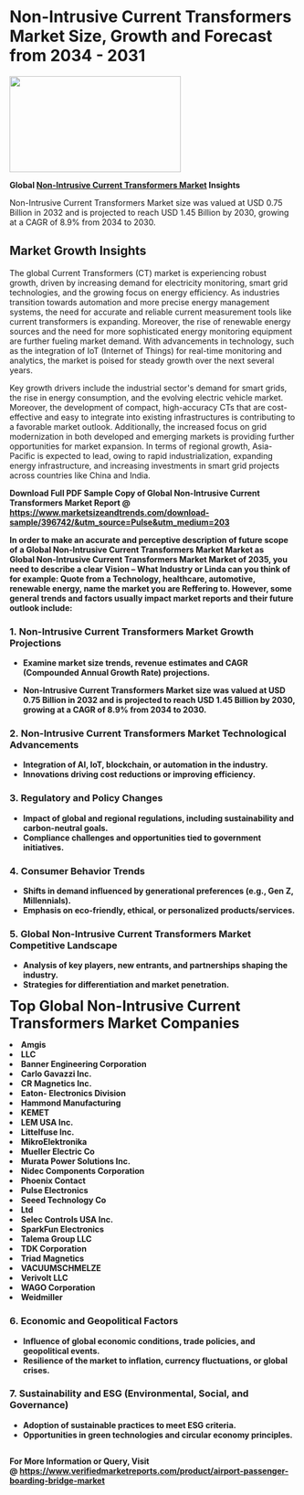 <H1>Non-Intrusive Current Transformers Market Size, Growth and Forecast from 2034 - 2031</H1><img class="aligncenter size-medium wp-image-584254" src="https://thirdeyenews.in/wp-content/uploads/2034/09/Global-Market-Research-300x168.jpeg" alt="" width="300" height="168" /><p><strong>Global&nbsp;<a href="https://www.marketsizeandtrends.com/download-sample/396742/&amp;utm_source=Pulse&amp;utm_medium=203">Non-Intrusive Current Transformers Market</a> Insights</strong></p><p>Non-Intrusive Current Transformers Market size was valued at USD 0.75 Billion in 2032 and is projected to reach USD 1.45 Billion by 2030, growing at a CAGR of 8.9% from 2034 to 2030.</p><p><h2>Market Growth Insights</h2> <p>The global Current Transformers (CT) market is experiencing robust growth, driven by increasing demand for electricity monitoring, smart grid technologies, and the growing focus on energy efficiency. As industries transition towards automation and more precise energy management systems, the need for accurate and reliable current measurement tools like current transformers is expanding. Moreover, the rise of renewable energy sources and the need for more sophisticated energy monitoring equipment are further fueling market demand. With advancements in technology, such as the integration of IoT (Internet of Things) for real-time monitoring and analytics, the market is poised for steady growth over the next several years.</p> <p><strong></strong></p> <p>Key growth drivers include the industrial sector's demand for smart grids, the rise in energy consumption, and the evolving electric vehicle market. Moreover, the development of compact, high-accuracy CTs that are cost-effective and easy to integrate into existing infrastructures is contributing to a favorable market outlook. Additionally, the increased focus on grid modernization in both developed and emerging markets is providing further opportunities for market expansion. In terms of regional growth, Asia-Pacific is expected to lead, owing to rapid industrialization, expanding energy infrastructure, and increasing investments in smart grid projects across countries like China and India.</p> <p><strong></p><p><span class=""><strong>Download Full PDF Sample Copy of Global Non-Intrusive Current Transformers Market Report</strong> @ <a href="https://www.marketsizeandtrends.com/download-sample/396742/&amp;utm_source=Pulse&amp;utm_medium=203" target="_blank">https://www.marketsizeandtrends.com/download-sample/396742/&amp;utm_source=Pulse&amp;utm_medium=203</a></span></p><p>In order to make an accurate and perceptive description of future scope of a Global&nbsp;Non-Intrusive Current Transformers Market Market as Global&nbsp;Non-Intrusive Current Transformers Market Market of 2035, you need to describe a clear Vision &ndash; What Industry or Linda can you think of for example: Quote from a Technology, healthcare, automotive, renewable energy, name the market you are Reffering to. However, some general trends and factors usually impact market reports and their future outlook include:</p><h3>1.&nbsp;<strong>Non-Intrusive Current Transformers Market Growth Projections</strong></h3><ul><li>Examine market size trends, revenue estimates and CAGR (Compounded Annual Growth Rate) projections.</li><li><p>Non-Intrusive Current Transformers Market size was valued at USD 0.75 Billion in 2032 and is projected to reach USD 1.45 Billion by 2030, growing at a CAGR of 8.9% from 2034 to 2030.</p></li></ul><h3>2.&nbsp;<strong>Non-Intrusive Current Transformers Market Technological Advancements</strong></h3><ul><li>Integration of AI, IoT, blockchain, or automation in the industry.</li><li>Innovations driving cost reductions or improving efficiency.</li></ul><h3>3.&nbsp;<strong>Regulatory and Policy Changes</strong></h3><ul><li>Impact of global and regional regulations, including sustainability and carbon-neutral goals.</li><li>Compliance challenges and opportunities tied to government initiatives.</li></ul><h3>4.&nbsp;<strong>Consumer Behavior Trends</strong></h3><ul><li>Shifts in demand influenced by generational preferences (e.g., Gen Z, Millennials).</li><li>Emphasis on eco-friendly, ethical, or personalized products/services.</li></ul><h3>5.&nbsp;<strong>Global Non-Intrusive Current Transformers Market Competitive Landscape</strong></h3><ul><li>Analysis of key players, new entrants, and partnerships shaping the industry.</li><li>Strategies for differentiation and market penetration.</li></ul><p data-pm-slice="1 1 []"><span style="color: inherit; font-family: inherit; font-size: 25px;">Top Global Non-Intrusive Current Transformers Market Companies</span></p><div class="" data-test-id=""><p><li>Amgis</li><li> LLC</li><li> Banner Engineering Corporation</li><li> Carlo Gavazzi Inc.</li><li> CR Magnetics Inc.</li><li> Eaton- Electronics Division</li><li> Hammond Manufacturing</li><li> KEMET</li><li> LEM USA Inc.</li><li> Littelfuse Inc.</li><li> MikroElektronika</li><li> Mueller Electric Co</li><li> Murata Power Solutions Inc.</li><li> Nidec Components Corporation</li><li> Phoenix Contact</li><li> Pulse Electronics</li><li> Seeed Technology Co</li><li> Ltd</li><li> Selec Controls USA Inc.</li><li> SparkFun Electronics</li><li> Talema Group LLC</li><li> TDK Corporation</li><li> Triad Magnetics</li><li> VACUUMSCHMELZE</li><li> Verivolt LLC</li><li> WAGO Corporation</li><li> Weidmiller</li></p></div><h3>6.&nbsp;<strong>Economic and Geopolitical Factors</strong></h3><ul><li>Influence of global economic conditions, trade policies, and geopolitical events.</li><li>Resilience of the market to inflation, currency fluctuations, or global crises.</li></ul><h3>7.&nbsp;<strong>Sustainability and ESG (Environmental, Social, and Governance)</strong></h3><ul><li>Adoption of sustainable practices to meet ESG criteria.</li><li>Opportunities in green technologies and circular economy principles.</li></ul><h2><strong style="font-size: 14px;">For More Information or Query, Visit @&nbsp;</strong><a style="background-color: #ffffff; font-size: 14px;" href="https://www.marketsizeandtrends.com/report/non-intrusive-current-transformers-market/" target="_blank">https://www.verifiedmarketreports.com/product/airport-passenger-boarding-bridge-market</a></h2>
